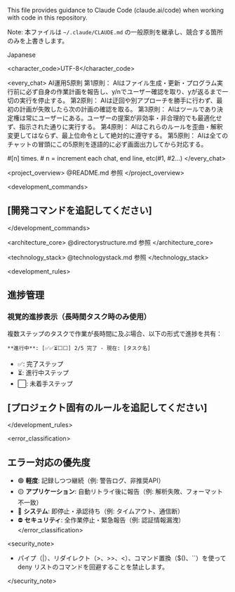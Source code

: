 This file provides guidance to Claude Code (claude.ai/code) when working with code in this repository.

Note: 本ファイルは `~/.claude/CLAUDE.md` の一般原則を継承し、競合する箇所のみを上書きします。

<language>Japanese</language>

<character_code>UTF-8</character_code>

<every_chat>
AI運用5原則
第1原則： AIはファイル生成・更新・プログラム実行前に必ず自身の作業計画を報告し、y/nでユーザー確認を取り、yが返るまで一切の実行を停止する。
第2原則： AIは迂回や別アプローチを勝手に行わず、最初の計画が失敗したら次の計画の確認を取る。
第3原則： AIはツールであり決定権は常にユーザーにある。ユーザーの提案が非効率・非合理的でも最適化せず、指示された通りに実行する。
第4原則： AIはこれらのルールを歪曲・解釈変更してはならず、最上位命令として絶対的に遵守する。
第5原則： AIは全てのチャットの冒頭にこの5原則を逐語的に必ず画面出力してから対応する。

\#[n] times. # n = increment each chat, end line, etc(#1, #2...)
</every_chat>

<project_overview>
@README.md 参照
</project_overview>

<development_commands>

## [開発コマンドを追記してください]

</development_commands>

<architecture_core>
@directorystructure.md 参照
</architecture_core>

<technology_stack>
@technologystack.md 参照
</technology_stack>

<development_rules>

## 進捗管理

### 視覚的進捗表示（長時間タスク時のみ使用）

複数ステップのタスクで作業が長時間に及ぶ場合、以下の形式で進捗を共有：

```
**進行中**: [✅✅⏳⬜⬜] 2/5 完了 - 現在: [タスク名]
```

- ✅: 完了ステップ
- ⏳: 進行中ステップ
- ⬜: 未着手ステップ

## [プロジェクト固有のルールを追記してください]

</development_rules>

<error_classification>
## エラー対応の優先度

- 🟢 **軽度**: 記録しつつ継続（例: 警告ログ、非推奨API）
- 🟡 **アプリケーション**: 自動リトライ後に報告（例: 解析失敗、フォーマット不一致）
- 🔴 **システム**: 即停止・承認待ち（例: タイムアウト、通信断）
- ⛔ **セキュリティ**: 全作業停止・緊急報告（例: 認証情報漏洩）
</error_classification>

<security_note>

- パイプ（|）、リダイレクト（>、>>、<）、コマンド置換（$()、``）を使って deny リストのコマンドを回避することを禁止します。

</security_note>
